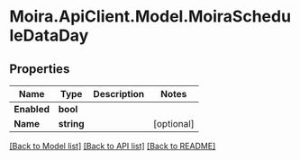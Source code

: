 # Moira.ApiClient.Model.MoiraScheduleDataDay

## Properties

Name | Type | Description | Notes
------------ | ------------- | ------------- | -------------
**Enabled** | **bool** |  | 
**Name** | **string** |  | [optional] 

[[Back to Model list]](../../README.md#documentation-for-models) [[Back to API list]](../../README.md#documentation-for-api-endpoints) [[Back to README]](../../README.md)

